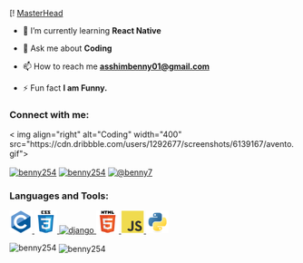 [! [MasterHead](https://th.bing.com/th/id/OIP.xTIJLLgYhprPLyspwyL9jgHaHa?pid=ImgDet&rs=)

- 🌱 I’m currently learning **React Native**

- 💬 Ask me about **Coding**

- 📫 How to reach me **asshimbenny01@gmail.com**

- ⚡ Fun fact **I am Funny.**

<h3 align="left">Connect with me:</h3>
< img align="right" alt="Coding" width="400" src="https://cdn.dribbble.com/users/1292677/screenshots/6139167/avento.gif">

<p align="left">
<a href="https://twitter.com/benny254" target="blank"><img align="center" src="https://raw.githubusercontent.com/rahuldkjain/github-profile-readme-generator/master/src/images/icons/Social/twitter.svg" alt="benny254" height="30" width="40" /></a>
<a href="https://linkedin.com/in/benny254" target="blank"><img align="center" src="https://raw.githubusercontent.com/rahuldkjain/github-profile-readme-generator/master/src/images/icons/Social/linked-in-alt.svg" alt="benny254" height="30" width="40" /></a>
<a href="https://instagram.com/@benny7" target="blank"><img align="center" src="https://raw.githubusercontent.com/rahuldkjain/github-profile-readme-generator/master/src/images/icons/Social/instagram.svg" alt="@benny7" height="30" width="40" /></a>
</p>

<h3 align="left">Languages and Tools:</h3>
<p align="left"> <a href="https://www.cprogramming.com/" target="_blank" rel="noreferrer"> <img src="https://raw.githubusercontent.com/devicons/devicon/master/icons/c/c-original.svg" alt="c" width="40" height="40"/> </a> <a href="https://www.w3schools.com/css/" target="_blank" rel="noreferrer"> <img src="https://raw.githubusercontent.com/devicons/devicon/master/icons/css3/css3-original-wordmark.svg" alt="css3" width="40" height="40"/> </a> <a href="https://www.djangoproject.com/" target="_blank" rel="noreferrer"> <img src="https://cdn.worldvectorlogo.com/logos/django.svg" alt="django" width="40" height="40"/> </a> <a href="https://www.w3.org/html/" target="_blank" rel="noreferrer"> <img src="https://raw.githubusercontent.com/devicons/devicon/master/icons/html5/html5-original-wordmark.svg" alt="html5" width="40" height="40"/> </a> <a href="https://developer.mozilla.org/en-US/docs/Web/JavaScript" target="_blank" rel="noreferrer"> <img src="https://raw.githubusercontent.com/devicons/devicon/master/icons/javascript/javascript-original.svg" alt="javascript" width="40" height="40"/> </a> <a href="https://www.python.org" target="_blank" rel="noreferrer"> <img src="https://raw.githubusercontent.com/devicons/devicon/master/icons/python/python-original.svg" alt="python" width="40" height="40"/> </a> </p>

<p><img align="left" src="https://github-readme-stats.vercel.app/api/top-langs?username=benny254&show_icons=true&locale=en&layout=compact" alt="benny254" /></p>

<p>&nbsp;<img align="center" src="https://github-readme-stats.vercel.app/api?username=benny254&show_icons=true&locale=en" alt="benny254" /></p>
